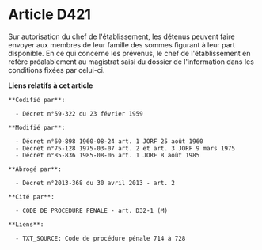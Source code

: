 # Article D421

Sur autorisation du chef de l'établissement, les détenus peuvent faire envoyer aux membres de leur famille des sommes
figurant à leur part disponible. En ce qui concerne les prévenus, le chef de l'établissement en réfère préalablement au
magistrat saisi du dossier de l'information dans les conditions fixées par celui-ci.

**Liens relatifs à cet article**

	**Codifié par**:

	  - Décret n°59-322 du 23 février 1959

	**Modifié par**:

	  - Décret n°60-898 1960-08-24 art. 1 JORF 25 août 1960
	  - Décret n°75-128 1975-03-07 art. 2 et art. 3 JORF 9 mars 1975
	  - Décret n°85-836 1985-08-06 art. 1 JORF 8 août 1985

	**Abrogé par**:

	  - Décret n°2013-368 du 30 avril 2013 - art. 2

	**Cité par**:

	  - CODE DE PROCEDURE PENALE - art. D32-1 (M)

	**Liens**:

	  - TXT_SOURCE: Code de procédure pénale 714 à 728
